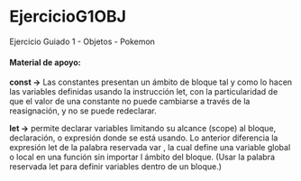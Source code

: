 # EjercicioG1OBJ
Ejercicio Guiado 1 - Objetos - Pokemon


#### Material de apoyo:
**const ->** Las constantes presentan un ámbito de bloque tal y como lo hacen las variables definidas usando la instrucción let, 
con la particularidad de que el valor de una constante no puede cambiarse a través de la reasignación, y no se puede redeclarar.

**let ->** permite declarar variables limitando su alcance (scope) al bloque, declaración, o expresión donde se está usando. Lo anterior 
diferencia  la expresión let de la palabra reservada var , la cual define una variable global o local en una función sin importar 
l ámbito del bloque. (Usar la palabra reservada let para definir variables dentro de un bloque.)





